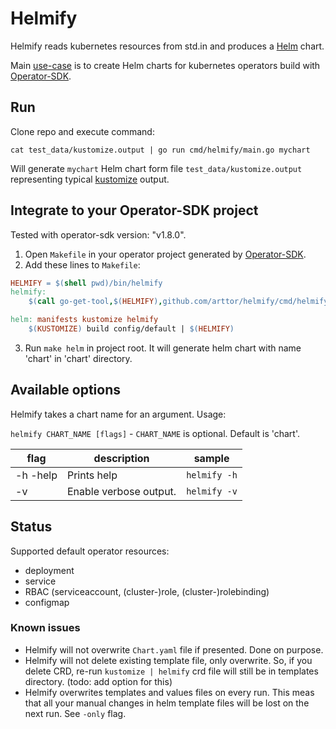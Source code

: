 # Helmify
Helmify reads kubernetes resources from std.in and produces a [Helm](https://github.com/helm/helm) chart.

Main [use-case](#integrate-to-your-operator-sdk-project) is to create Helm charts for kubernetes operators build with
[Operator-SDK](https://github.com/operator-framework/operator-sdk).

## Run
Clone repo and execute command: 

```shell
cat test_data/kustomize.output | go run cmd/helmify/main.go mychart
```

Will generate `mychart` Helm chart form file `test_data/kustomize.output` representing typical 
[kustomize](https://github.com/kubernetes-sigs/kustomize) output.

## Integrate to your Operator-SDK project
Tested with operator-sdk version: "v1.8.0".
1. Open `Makefile` in your operator project generated by [Operator-SDK](https://github.com/operator-framework/operator-sdk).
2. Add these lines to `Makefile`:
```makefile
HELMIFY = $(shell pwd)/bin/helmify
helmify:
	$(call go-get-tool,$(HELMIFY),github.com/arttor/helmify/cmd/helmify@v0.1.0)

helm: manifests kustomize helmify
	$(KUSTOMIZE) build config/default | $(HELMIFY)
```
3. Run `make helm` in project root. It will generate helm chart with name 'chart' in 'chart' directory.

## Available options
Helmify takes a chart name for an argument.
Usage:

```helmify CHART_NAME [flags]```  -  `CHART_NAME` is optional. Default is 'chart'.

| flag | description | sample |
| --- | --- | --- |
| -h -help | Prints help | `helmify -h`|
| -v | Enable verbose output. | `helmify -v`|

## Status
Supported default operator resources:
- deployment
- service
- RBAC (serviceaccount, (cluster-)role, (cluster-)rolebinding)
- configmap



### Known issues
- Helmify will not overwrite `Chart.yaml` file if presented. Done on purpose.
- Helmify will not delete existing template file, only overwrite. So, if you delete CRD, re-run `kustomize | helmify` 
crd file will still be in templates directory. (todo: add option for this)
- Helmify overwrites templates and values files on every run. 
  This meas that all your manual changes in helm template files will be lost on the next run. See `-only` flag.
